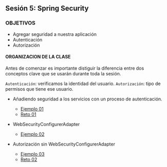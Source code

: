 ## Sesión 5: Spring Security

### OBJETIVOS 

- Agregar seguridad a nuestra aplicación
- Autenticación 
- Autorización




#### ORGANIZACION DE LA CLASE 

Antes de comenzar es importante distiguir la diferencia entre dos conceptos clave que se usarán durante toda la sesión.

`Autenticación`: verificamos la identidad del usuario.
`Autorización`: tipo de permisos que tiene ese usuario.


- Añadiendo seguridad a los servicios con un proceso de autenticación.
	- [Ejemplo 01](Ejemplo-01)
	- [Reto 01](Reto-01)
	

- WebSecurityConfigurerAdapter
	- [Ejemplo 02](Ejemplo-02)

- Autorización sin WebSecurityConfigurerAdapter
	- [Ejemplo 03](Ejemplo-03)
	- [Reto 02](Reto-02)

